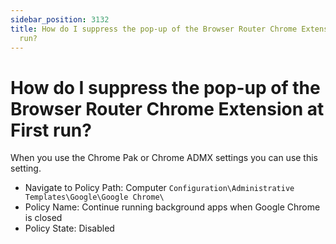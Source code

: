 ```yaml
---
sidebar_position: 3132
title: How do I suppress the pop-up of the Browser Router Chrome Extension at First
  run?
---
```


# How do I suppress the pop-up of the Browser Router Chrome Extension at First run?

When you use the Chrome Pak or Chrome ADMX settings you can use this setting.

* Navigate to Policy Path: Computer `Configuration\Administrative Templates\Google\Google Chrome\`
* Policy Name: Continue running background apps when Google Chrome is closed
* Policy State: Disabled